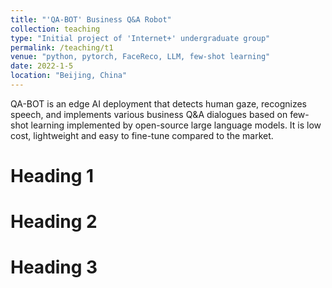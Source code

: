 ```yaml
---
title: "'QA-BOT' Business Q&A Robot"
collection: teaching
type: "Initial project of 'Internet+' undergraduate group"
permalink: /teaching/t1
venue: "python, pytorch, FaceReco, LLM, few-shot learning"
date: 2022-1-5
location: "Beijing, China"
---
```


QA-BOT is an edge AI deployment that detects human gaze, recognizes speech, and implements various business Q&A dialogues based on few-shot learning implemented by open-source large language models. It is low cost, lightweight and easy to fine-tune compared to the market.

Heading 1
======

Heading 2
======

Heading 3
======